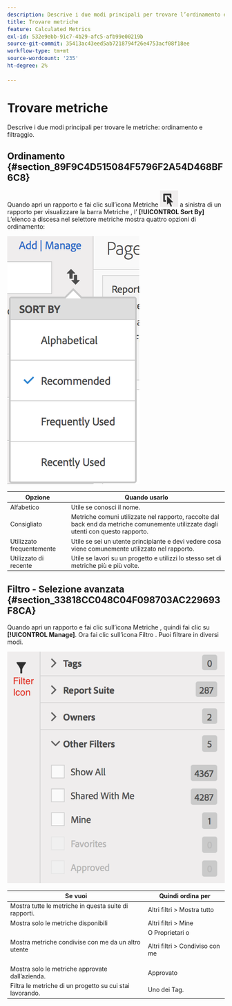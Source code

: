 ```yaml
---
description: Descrive i due modi principali per trovare l’ordinamento e il filtro delle metriche.
title: Trovare metriche
feature: Calculated Metrics
exl-id: 532e9ebb-91c7-4b29-afc5-afb99e00219b
source-git-commit: 35413ac43eed5ab7218794f26e4753acf08f18ee
workflow-type: tm+mt
source-wordcount: '235'
ht-degree: 2%

---
```


# Trovare metriche

Descrive i due modi principali per trovare le metriche: ordinamento e filtraggio.

## Ordinamento {#section_89F9C4D515084F5796F2A54D468BF6C8}

Quando apri un rapporto e fai clic sull’icona Metriche  ![](assets/metrics_icon.png) a sinistra di un rapporto per visualizzare la barra Metriche , l’ **[!UICONTROL Sort By]** L’elenco a discesa nel selettore metriche mostra quattro opzioni di ordinamento:

![](assets/cm_sort.png)

| Opzione | Quando usarlo |
|---|---|
| Alfabetico | Utile se conosci il nome. |
| Consigliato | Metriche comuni utilizzate nel rapporto, raccolte dal back end da metriche comunemente utilizzate dagli utenti con questo rapporto. |
| Utilizzato frequentemente | Utile se sei un utente principiante e devi vedere cosa viene comunemente utilizzato nel rapporto. |
| Utilizzato di recente | Utile se lavori su un progetto e utilizzi lo stesso set di metriche più e più volte. |

## Filtro - Selezione avanzata {#section_33818CC048C04F098703AC229693F8CA}

Quando apri un rapporto e fai clic sull’icona Metriche , quindi fai clic su **[!UICONTROL Manage]**. Ora fai clic sull’icona Filtro . Puoi filtrare in diversi modi.

![](assets/cm_advanced_sel.png)

<table id="table_269081BC9DF54FFDA4E949FFC7488F42"> 
 <thead> 
  <tr> 
   <th colname="col1" class="entry"> Se vuoi </th> 
   <th colname="col2" class="entry"> Quindi ordina per </th> 
  </tr>
 </thead>
 <tbody> 
  <tr> 
   <td colname="col1"> Mostra tutte le metriche in questa suite di rapporti. </td> 
   <td colname="col2"><span class="ignoretag"><span class="uicontrol"> Altri filtri</span> &gt; <span class="uicontrol"> Mostra tutto</span></span> </td> 
  </tr> 
  <tr> 
   <td colname="col1"> Mostra solo le metriche disponibili </td> 
   <td colname="col2"><span class="uicontrol"> Altri filtri</span> &gt; <span class="uicontrol"> Mine</span> </td> 
  </tr> 
  <tr> 
   <td colname="col1"> Mostra metriche condivise con me da un altro utente </td> 
   <td colname="col2">O <span class="uicontrol"> Proprietari</span> o <p><span class="uicontrol"> Altri filtri</span> &gt; <span class="uicontrol"> Condiviso con me</span> </p> </td> 
  </tr> 
  <tr> 
   <td colname="col1"> Mostra solo le metriche approvate dall’azienda. </td> 
   <td colname="col2"><span class="uicontrol"> Approvato</span> </td> 
  </tr> 
  <tr> 
   <td colname="col1"> Filtra le metriche di un progetto su cui stai lavorando. </td> 
   <td colname="col2">Uno dei <span class="uicontrol"> Tag</span>. </td> 
  </tr> 
 </tbody> 
</table>
